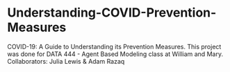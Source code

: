 # Understanding-COVID-Prevention-Measures
COVID-19: A Guide to Understanding its Prevention Measures.
This project was done for DATA 444 - Agent Based Modeling class at William and Mary.
Collaborators: Julia Lewis & Adam Razaq
